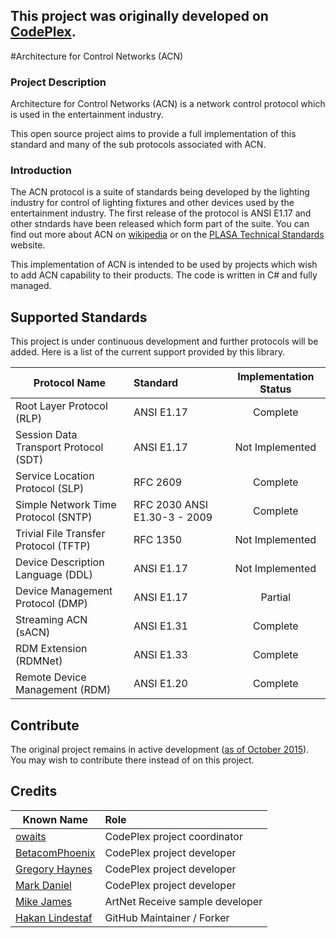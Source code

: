 This project was originally developed on [CodePlex](http://acn.codeplex.com). 
------

#Architecture for Control Networks (ACN)

### Project Description
Architecture for Control Networks (ACN) is a network control protocol which is used in the entertainment industry. 

This open source project aims to provide a full implementation of this standard and many of the sub protocols associated with ACN.

### Introduction
The ACN protocol is a suite of standards being developed by the lighting industry for control of lighting fixtures and other devices used by the entertainment industry. The first release of the protocol is ANSI E1.17 and other stndards have been released which form part of the suite. You can find out more about ACN on [wikipedia](http://en.wikipedia.org/wiki/Architecture_for_Control_Networks) or on the [PLASA Technical Standards](http://www.plasa.org/standards) website.

This implementation of ACN is intended to be used by projects which wish to add ACN capability to their products. The code is written in C# and fully managed.

## Supported Standards

This project is under continuous development and further protocols will be added. Here is a list of the current support provided by this library.

| Protocol Name                                          | Standard                       | Implementation Status      |
| -------------------------------------------------------|:------------------------------ |:--------------------------:|
| Root Layer Protocol (RLP)                              | ANSI E1.17                     | Complete                   |
| Session Data Transport Protocol (SDT)                  | ANSI E1.17                     | Not Implemented            |
| Service Location Protocol (SLP)                        | RFC 2609                       | Complete                   |
| Simple Network Time Protocol (SNTP)                    | RFC 2030 ANSI E1.30-3 - 2009   | Complete                   |
| Trivial File Transfer Protocol (TFTP)                  | RFC 1350                       | Not Implemented            |
| Device Description Language (DDL)                      | ANSI E1.17                     | Not Implemented            |
| Device Management Protocol (DMP)                       | ANSI E1.17                     | Partial                    |
| Streaming ACN (sACN)                                   | ANSI E1.31                     | Complete                   |
| RDM Extension (RDMNet)                                 | ANSI E1.33                     | Complete                   |
| Remote Device Management (RDM)                         | ANSI E1.20                     | Complete                   |

## Contribute
The original project remains in active development ([as of October 2015](http://acn.codeplex.com/SourceControl/list/changesets)). You may wish to contribute there instead of on this project.

## Credits
| Known Name                                                                | Role                           |
| --------------------------------------------------------------------------|:------------------------------ |
| [owaits](http://www.codeplex.com/site/users/view/owaits)                  | CodePlex project coordinator   |
| [BetacomPhoenix](http://www.codeplex.com/site/users/view/BetacomPhoenix)  | CodePlex project developer     |
| [Gregory Haynes](http://www.codeplex.com/site/users/view/gregoryhaynes)   | CodePlex project developer     |
| [Mark Daniel](http://www.codeplex.com/site/users/view/MarkDaniel)         | CodePlex project developer     |
| [Mike James](https://github.com/MikeCodesDotNet)                          | ArtNet Receive sample developer|
| [Hakan Lindestaf](https://github.com/HakanL)                              | GitHub Maintainer / Forker     |
